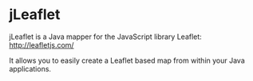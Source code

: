 # jLeaflet
jLeaflet is a Java mapper for the JavaScript library Leaflet: http://leafletjs.com/

It allows you to easily create a Leaflet based map from within your Java applications.
